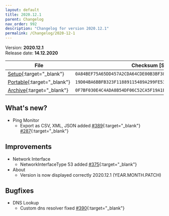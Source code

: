 ```yaml
---
layout: default
title: 2020.12.1
parent: Changelog
nav_order: 992
description: "Changelog for version 2020.12.1"
permalink: /Changelog/2020-12-1
---
```


Version: **2020.12.1** <br />
Release date: **14.12.2020**

| File                                                                                                                                            | Checksum [SHA256]                                                  |
| ----------------------------------------------------------------------------------------------------------------------------------------------- | ------------------------------------------------------------------ |
| [Setup](https://github.com/BornToBeRoot/NETworkManager/releases/download/2020.12.1/NETworkManager_2020.12.1_Setup.exe){:target="\_blank"}       | `0A84BEF75A65DD457A2CDA64CDE00B3BF380D8D94D6BDB50EBC0869E31F5D2D9` |
| [Portable](https://github.com/BornToBeRoot/NETworkManager/releases/download/2020.12.1/NETworkManager_2020.12.1_Portable.zip){:target="\_blank"} | `19D04BA6BBFB323F11889115489A299FE534C49AEA533030DF0F5B47AE7A722E` |
| [Archive](https://github.com/BornToBeRoot/NETworkManager/releases/download/2020.12.1/NETworkManager_2020.12.1_Archiv.zip){:target="\_blank"}   | `0F7BF030E4C4ADA8B54DF06C52CA5F19A1E3CA854E67A8E667277544A8882509` |

## What's new?

- Ping Monitor
  - Export as CSV, XML, JSON added [#389](http://github.com/BornToBeRoot/NETworkManager/issues/389){:target="\_blank"} [#287](http://github.com/BornToBeRoot/NETworkManager/issues/287){:target="\_blank"}

## Improvements

- Network Interface
  - NetworkInterfaceType 53 added [#375](http://github.com/BornToBeRoot/NETworkManager/issues/375){:target="\_blank"}
- About
  - Version is now displayed correctly 2020.12.1 (YEAR.MONTH.PATCH)

## Bugfixes

- DNS Lookup
  - Custom dns resolver fixed [#390](http://github.com/BornToBeRoot/NETworkManager/issues/390){:target="\_blank"}
